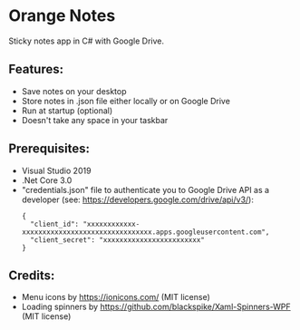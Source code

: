 ﻿# Orange Notes
Sticky notes app in C# with Google Drive.

## Features:
- Save notes on your desktop
- Store notes in .json file either locally or on Google Drive
- Run at startup (optional)
- Doesn't take any space in your taskbar

## Prerequisites:
- Visual Studio 2019
- .Net Core 3.0
- "credentials.json" file to authenticate you to Google Drive API as a developer (see: https://developers.google.com/drive/api/v3/):
   ```
   {
     "client_id": "xxxxxxxxxxxx-xxxxxxxxxxxxxxxxxxxxxxxxxxxxxxxx.apps.googleusercontent.com",
     "client_secret": "xxxxxxxxxxxxxxxxxxxxxxxx"
   }
   ```

## Credits:
- Menu icons by https://ionicons.com/ (MIT license)
- Loading spinners by https://github.com/blackspike/Xaml-Spinners-WPF (MIT license)
